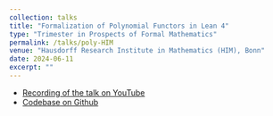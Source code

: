 ```yaml
---
collection: talks
title: "Formalization of Polynomial Functors in Lean 4"
type: "Trimester in Prospects of Formal Mathematics"
permalink: /talks/poly-HIM
venue: "Hausdorff Research Institute in Mathematics (HIM), Bonn"
date: 2024-06-11
excerpt: "" 
---
```


- [Recording of the talk on YouTube](https://www.youtube.com/watch?v=TyPdTd6rfrQ&t=2521s)
- [Codebase on Github](https://github.com/sinhp/poly)
